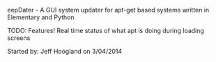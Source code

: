 eepDater - A GUI system updater for apt-get based systems written in Elementary and Python

TODO:
  Features! Real time status of what apt is doing during loading screens

Started by: Jeff Hoogland on 3/04/2014
